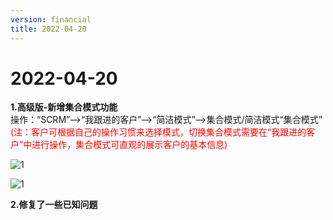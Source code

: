 ```yaml
---
version: financial
title: 2022-04-20
---
```

# **2022-04-20**

<ImageViewer/>

**1.高级版-新增集合模式功能**\
操作：“SCRM”-->“我跟进的客户”-->“简洁模式”-->集合模式/简洁模式“集合模式”\
<span style="color:red">(注：客户可根据自己的操作习惯来选择模式，切换集合模式需要在“我跟进的客户”中进行操作，集合模式可直观的展示客户的基本信息)</span>

![1](/assets/media/4.18.1.png "1")

![1](/assets/media/4.18.2.png "1")

**2.修复了一些已知问题**